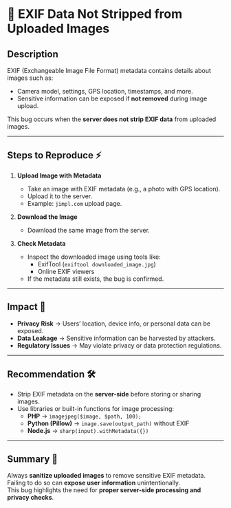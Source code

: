 # 🐞 EXIF Data Not Stripped from Uploaded Images

## Description

EXIF (Exchangeable Image File Format) metadata contains details about images such as:

- Camera model, settings, GPS location, timestamps, and more.  
- Sensitive information can be exposed if **not removed** during image upload.  

This bug occurs when the **server does not strip EXIF data** from uploaded images.

---

## Steps to Reproduce ⚡

1. **Upload Image with Metadata**  
   - Take an image with EXIF metadata (e.g., a photo with GPS location).  
   - Upload it to the server.  
   - Example: `jimpl.com` upload page.

2. **Download the Image**  
   - Download the same image from the server.

3. **Check Metadata**  
   - Inspect the downloaded image using tools like:
     - ExifTool (`exiftool downloaded_image.jpg`)
     - Online EXIF viewers  
   - If the metadata still exists, the bug is confirmed.

---

## Impact 🚨

- **Privacy Risk** → Users’ location, device info, or personal data can be exposed.  
- **Data Leakage** → Sensitive information can be harvested by attackers.  
- **Regulatory Issues** → May violate privacy or data protection regulations.

---

## Recommendation 🛠️

- Strip EXIF metadata on the **server-side** before storing or sharing images.  
- Use libraries or built-in functions for image processing:
  - **PHP** → `imagejpeg($image, $path, 100);`  
  - **Python (Pillow)** → `image.save(output_path)` without EXIF  
  - **Node.js** → `sharp(input).withMetadata({})`

---

## Summary 📝

Always **sanitize uploaded images** to remove sensitive EXIF metadata.  
Failing to do so can **expose user information** unintentionally.  
This bug highlights the need for **proper server-side processing and privacy checks**.
